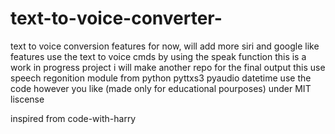 # text-to-voice-converter-
text to voice conversion features for now, will add more siri and google like features
use the text to voice cmds by using the speak function
this is a work in progress project
i will make another repo for the final output
this use speech regonition module from python
pyttxs3
pyaudio
datetime 
use the code however you like (made only for educational pourposes)
under MIT liscense


inspired from code-with-harry
